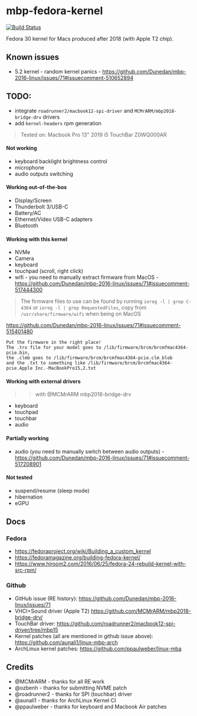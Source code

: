 # mbp-fedora-kernel

[![Build Status](https://cloud.drone.io/api/badges/mikeeq/mbp-fedora-kernel/status.svg)](https://cloud.drone.io/mikeeq/mbp-fedora-kernel)

Fedora 30 kernel for Macs produced after 2018 (with Apple T2 chip).

## Known issues

- 5.2 kernel - random kernel panics - <https://github.com/Dunedan/mbp-2016-linux/issues/71#issuecomment-510652894>

## TODO:

- integrate `roadrunner2/macbook12-spi-driver` and `MCMrARM/mbp2018-bridge-drv` drivers
- add `kernel-headers` rpm generation

> Tested on: Macbook Pro 13" 2019 i5 TouchBar Z0WQ000AR

#### Not working

- keyboard backlight brightness control
- microphone
- audio outputs switching

#### Working out-of-the-box

- Display/Screen
- Thunderbolt 3/USB-C
- Battery/AC
- Ethernet/Video USB-C adapters
- Bluetooth

#### Working with this kernel

- NVMe
- Camera
- keyboard
- touchpad (scroll, right click)
- wifi - you need to manually extract firmware from MacOS - <https://github.com/Dunedan/mbp-2016-linux/issues/71#issuecomment-517444300>

> The firmware files to use can be found by running `ioreg -l | grep C-4364` or `ioreg -l | grep RequestedFiles`, copy from `/usr/share/firmware/wifi` when being on MacOS

<https://github.com/Dunedan/mbp-2016-linux/issues/71#issuecomment-515401480>

```
Put the firmware in the right place!
The .trx file for your model goes to /lib/firmware/brcm/brcmfmac4364-pcie.bin,
the .clmb goes to /lib/firmware/brcm/brcmfmac4364-pcie.clm_blob
and the .txt to something like /lib/firmware/brcm/brcmfmac4364-pcie.Apple Inc.-MacBookPro15,2.txt
```

#### Working with external drivers

>> with @MCMrARM mbp2018-bridge-drv

- keyboard
- touchpad
- touchbar
- audio

#### Partially working

- audio (you need to manually switch between audio outputs) - <https://github.com/Dunedan/mbp-2016-linux/issues/71#issuecomment-517208901>

#### Not tested

- suspend/resume (sleep mode)
- hibernation
- eGPU

## Docs

### Fedora

- <https://fedoraproject.org/wiki/Building_a_custom_kernel>
- <https://fedoramagazine.org/building-fedora-kernel/>
- <https://www.hiroom2.com/2016/06/25/fedora-24-rebuild-kernel-with-src-rpm/>

### Github

- GitHub issue (RE history): <https://github.com/Dunedan/mbp-2016-linux/issues/71>
- VHCI+Sound driver (Apple T2) <https://github.com/MCMrARM/mbp2018-bridge-drv/>
- TouchBar driver: <https://github.com/roadrunner2/macbook12-spi-driver/tree/mbp15>
- Kernel patches (all are mentioned in github issue above): <https://github.com/aunali1/linux-mbp-arch>
- ArchLinux kernel patches: <https://github.com/ppaulweber/linux-mba>

## Credits

- @MCMrARM - thanks for all RE work
- @ozbenh - thanks for submitting NVME patch
- @roadrunner2 - thanks for SPI (touchbar) driver
- @aunali1 - thanks for ArchLinux Kernel CI
- @ppaulweber - thanks for keyboard and Macbook Air patches
